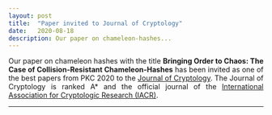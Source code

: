 ```yaml
---
layout: post
title:  "Paper invited to Journal of Cryptology"
date:   2020-08-18
description: Our paper on chameleon-hashes...
---
```


<p class="blockquote" align="justify">Our paper on chameleon hashes with the title <b>Bringing Order to Chaos: The Case of Collision-Resistant Chameleon-Hashes</b> has been invited as one of the best papers from PKC 2020 to the <a href="https://www.springer.com/journal/00145" target="_blank">Journal of Cryptology</a>. The Journal of Cryptology is ranked A* and the official journal of the <a href="https://www.iacr.org/" target="_blank">International Association for Cryptologic Research (IACR)</a>. 
</p>

<hr> 
